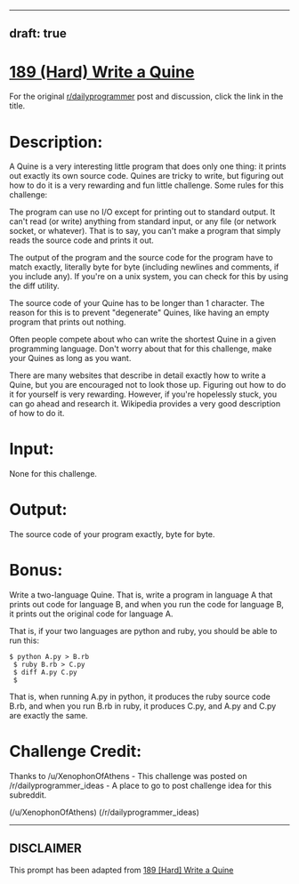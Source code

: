---
draft: true
----

# [189 (Hard) Write a Quine](https://www.reddit.com/r/dailyprogrammer/comments/2n11w8/20141121_challenge_189_hard_write_a_quine/)

For the original [r/dailyprogrammer](https://www.reddit.com/r/dailyprogrammer/) post and discussion, click the link in the title.

# Description:
A Quine is a very interesting little program that does only one thing: it prints out exactly its own source code. Quines are tricky to write, but figuring out how to do it is a very rewarding and fun little challenge.
Some rules for this challenge:

The program can use no I/O except for printing out to standard output. It can't read (or write) anything from standard input, or any file (or network socket, or whatever). That is to say, you can't make a program that simply reads the source code and prints it out.

The output of the program and the source code for the program have to match exactly, literally byte for byte (including newlines and comments, if you include any). If you're on a unix system, you can check for this by using the diff utility.

The source code of your Quine has to be longer than 1 character. The reason for this is to prevent "degenerate" Quines, like having an empty program that prints out nothing.

Often people compete about who can write the shortest Quine in a given programming language. Don't worry about that for this challenge, make your Quines as long as you want.

There are many websites that describe in detail exactly how to write a Quine, but you are encouraged not to look those up. Figuring out how to do it for yourself is very rewarding. However, if you're hopelessly stuck, you can go ahead and research it. Wikipedia provides a very good description of how to do it.

# Input:
None for this challenge.

# Output:
The source code of your program exactly, byte for byte.

# Bonus:
Write a two-language Quine. That is, write a program in language A that prints out code for language B, and when you run the code for language B, it prints out the original code for language A.

That is, if your two languages are python and ruby, you should be able to run this:


```
$ python A.py > B.rb
 $ ruby B.rb > C.py
 $ diff A.py C.py
 $
```
That is, when running A.py in python, it produces the ruby source code B.rb, and when you run B.rb in ruby, it produces C.py, and A.py and C.py are exactly the same.

# Challenge Credit:
Thanks to /u/XenophonOfAthens - This challenge was posted on /r/dailyprogrammer_ideas - A place to go to post challenge idea for this subreddit.

(/u/XenophonOfAthens)
(/r/dailyprogrammer_ideas)

----
## **DISCLAIMER**
This prompt has been adapted from [189 [Hard] Write a Quine](https://www.reddit.com/r/dailyprogrammer/comments/2n11w8/20141121_challenge_189_hard_write_a_quine/
)
